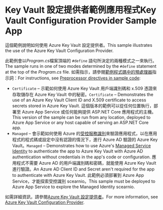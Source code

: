 # <a name="key-vault-configuration-provider-sample-app"></a><span data-ttu-id="dec43-101">Key Vault 設定提供者範例應用程式</span><span class="sxs-lookup"><span data-stu-id="dec43-101">Key Vault Configuration Provider Sample App</span></span>

<span data-ttu-id="dec43-102">這個範例說明如何使用 Azure Key Vault 設定提供者。</span><span class="sxs-lookup"><span data-stu-id="dec43-102">This sample illustrates the use of the Azure Key Vault Configuration Provider.</span></span>

<span data-ttu-id="dec43-103">此範例會以*Program.cs*檔案頂端的 `#define` 語句所決定的兩種模式之一來執行。</span><span class="sxs-lookup"><span data-stu-id="dec43-103">The sample runs in one of two modes determined by the `#define` statement at the top of the *Program.cs* file.</span></span> <span data-ttu-id="dec43-104">如需指示，請參閱[範例程式碼中的預處理器](https://docs.microsoft.com/aspnet/core#preprocessor-directives-in-sample-code)指示詞：</span><span class="sxs-lookup"><span data-stu-id="dec43-104">For instructions, see [Preprocessor directives in sample code](https://docs.microsoft.com/aspnet/core#preprocessor-directives-in-sample-code):</span></span>

* <span data-ttu-id="dec43-105">`Certificate` &ndash; 示範如何使用 Azure Key Vault 用戶端識別碼和 x.509 憑證來存取儲存在 Azure Key Vault 中的秘密。</span><span class="sxs-lookup"><span data-stu-id="dec43-105">`Certificate` &ndash; Demonstrates the use of an Azure Key Vault Client ID and X.509 certificate to access secrets stored in Azure Key Vault.</span></span> <span data-ttu-id="dec43-106">這個版本的範例可以從任何位置執行，部署至 Azure App Service 或任何能夠提供 ASP.NET Core 應用程式的主機。</span><span class="sxs-lookup"><span data-stu-id="dec43-106">This version of the sample can be run from any location, deployed to Azure App Service or any host capable of serving an ASP.NET Core app.</span></span>
* <span data-ttu-id="dec43-107">`Managed` &ndash; 會示範如何使用 Azure 的[受控服務識別](https://docs.microsoft.com/azure/active-directory/managed-identities-azure-resources/overview)來驗證應用程式，以在應用程式的程式碼或設定中沒有認證的情況下，進行 Azure AD 驗證的 Azure Key Vault。</span><span class="sxs-lookup"><span data-stu-id="dec43-107">`Managed` &ndash; Demonstrates how to use Azure's [Managed Service Identity](https://docs.microsoft.com/azure/active-directory/managed-identities-azure-resources/overview) to authenticate the app to Azure Key Vault with Azure AD authentication without credentials in the app's code or configuration.</span></span> <span data-ttu-id="dec43-108">應用程式不需要 Azure AD 的用戶端識別碼和密碼，就能使用 Azure Key Vault 進行驗證。</span><span class="sxs-lookup"><span data-stu-id="dec43-108">An Azure AD Client ID and Secret aren't required for the app to authenticate with Azure Key Vault.</span></span> <span data-ttu-id="dec43-109">此範例必須部署到 Azure App Service，才能探索受控識別 scearnio。</span><span class="sxs-lookup"><span data-stu-id="dec43-109">This sample must be deployed to Azure App Service to explore the Managed Identity scearnio.</span></span>

<span data-ttu-id="dec43-110">如需詳細資訊，請參閱[Azure Key Vault 設定提供者](https://docs.microsoft.com/aspnet/core/security/key-vault-configuration)。</span><span class="sxs-lookup"><span data-stu-id="dec43-110">For more information, see [Azure Key Vault Configuration Provider](https://docs.microsoft.com/aspnet/core/security/key-vault-configuration).</span></span>
